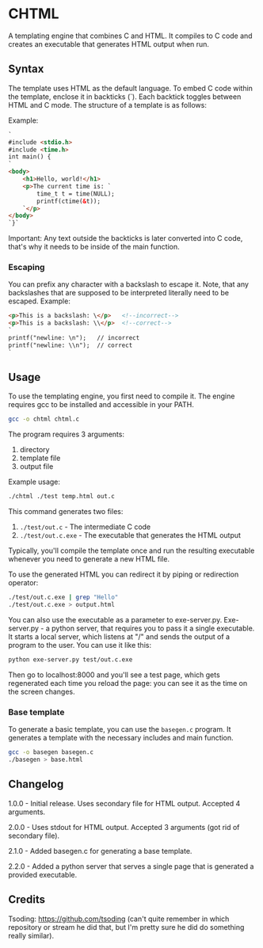 # CHTML

A templating engine that combines C and HTML. It compiles to C code and creates an executable that generates HTML output when run.

## Syntax

The template uses HTML as the default language. To embed C code within the template, enclose it in backticks (`). Each backtick toggles between HTML and C mode.
The structure of a template is as follows:

Example:

```html
`
#include <stdio.h>
#include <time.h>
int main() {
`
<body>
    <h1>Hello, world!</h1>
    <p>The current time is: `
        time_t t = time(NULL);
        printf(ctime(&t));
    `</p>
</body>
`}`
```

Important: Any text outside the backticks is later converted into C code, that's why it needs to be inside of the main function.

### Escaping

You can prefix any character with a backslash to escape it. Note, that any backslashes that are supposed to be interpreted literally need to be escaped. Example:

```html
<p>This is a backslash: \</p>   <!--incorrect-->
<p>This is a backslash: \\</p>  <!--correct-->
`
printf("newline: \n");   // incorrect
printf("newline: \\n");  // correct
`
```

## Usage

To use the templating engine, you first need to compile it. The engine requires gcc to be installed and accessible in your PATH.

```bash
gcc -o chtml chtml.c
```

The program requires 3 arguments:

1. directory
2. template file
3. output file

Example usage:

```bash
./chtml ./test temp.html out.c
```

This command generates two files:

1. `./test/out.c` - The intermediate C code
2. `./test/out.c.exe` - The executable that generates the HTML output

Typically, you'll compile the template once and run the resulting executable whenever you need to generate a new HTML file.

To use the generated HTML you can redirect it by piping or redirection operator:

```bash
./test/out.c.exe | grep "Hello"
./test/out.c.exe > output.html
```

You can also use the executable as a parameter to exe-server.py. Exe-server.py - a python server, that requires you to pass it a single executable. It starts a local server, which listens at "/" and sends the output of a program to the user. You can use it like this:

```bash
python exe-server.py test/out.c.exe
```

Then go to localhost:8000 and you'll see a test page, which gets regenerated each time you reload the page: you can see it as the time on the screen changes.

### Base template

To generate a basic template, you can use the `basegen.c` program. It generates a template with the necessary includes and main function.

```bash
gcc -o basegen basegen.c
./basegen > base.html
```

## Changelog

1.0.0 - Initial release. Uses secondary file for HTML output. Accepted 4 arguments.

2.0.0 - Uses stdout for HTML output. Accepted 3 arguments (got rid of secondary file).

2.1.0 - Added basegen.c for generating a base template.

2.2.0 - Added a python server that serves a single page that is generated a provided executable.

## Credits

Tsoding: <https://github.com/tsoding> (can't quite remember in which repository or stream he did that, but I'm pretty sure he did do something really similar).
